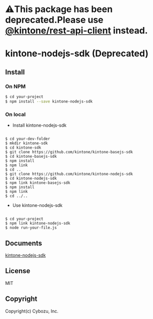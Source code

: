 # ⚠️This package has been deprecated.Please use [@kintone/rest-api-client](https://github.com/kintone/js-sdk/tree/master/packages/rest-api-client) instead.

# kintone-nodejs-sdk (Deprecated)

## Install

### On NPM

```bash
$ cd your-project
$ npm install --save kintone-nodejs-sdk
```

### On local

- Install kintone-nodejs-sdk

```

$ cd your-dev-folder
$ mkdir kintone-sdk
$ cd kintone-sdk
$ git clone https://github.com/kintone/kintone-basejs-sdk
$ cd kintone-basejs-sdk
$ npm install
$ npm link
$ cd ..
$ git clone https://github.com/kintone/kintone-nodejs-sdk
$ cd kintone-nodejs-sdk
$ npm link kintone-basejs-sdk
$ npm install
$ npm link
$ cd ../..
```
- Use kintone-nodejs-sdk

```

$ cd your-project
$ npm link kintone-nodejs-sdk
$ node run-your-file.js
```

## Documents

[kintone-nodejs-sdk](https://kintone-labs.github.io/kintone-nodejs-sdk/)

## License

MIT

## Copyright

Copyright(c) Cybozu, Inc.
